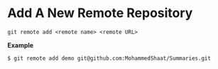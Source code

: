 # Add A New Remote Repository

`git remote add <remote name> <remote URL>`

**Example**
```git
$ git remote add demo git@github.com:MohammedShaat/Summaries.git
```